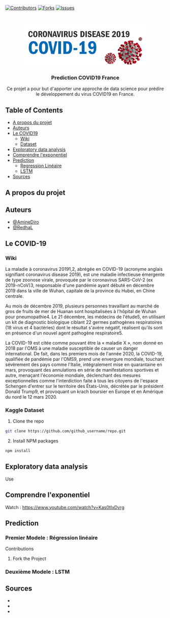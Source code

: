 <!-- PROJECT SHIELDS -->

[![Contributors][contributors-shield]][contributors-url]
[![Forks][forks-shield]][forks-url]
[![Issues][issues-shield]][issues-url]





<!-- PROJECT LOGO -->
<br />
<p align="center">
  <a href="https://github.com/AmineDiro/Prediction-COVID19-France-">
    <img src="Data/COVID19_open_line_list.png" alt="Logo">
  </a>

  <h3 align="center">Prediction COVID19 France</h3>

  <p align="center">
    Ce projet a pour but d'apporter une approche de data science pour prédire le développement du virus COVID19 en France.
  </p>
</p>



<!-- TABLE OF CONTENTS -->
## Table of Contents

* [A propos du projet](#A-propos-du-projet)
* [Auteurs](#Auteurs)
* [Le COVID19](#COVID19)
  * [Wiki](#prerequisites)
  * [Dataset](#installation)
* [Exploratory data analysis](#eda)
* [Comprendre l'exponentiel](#exp)
* [Prediction](#prediction)
  * [Regression Linéaire](#regression)
  * [LSTM](#LSTM)
* [Sources](#acknowledgements)



<!-- ABOUT THE PROJECT -->
## A propos du projet


## Auteurs

* [@AmineDiro](https://https://github.com/AmineDiro)
* [@RedhaL](https://github.com/RedhaL)



<!-- COVID19 -->
## Le COVID-19

### Wiki
La maladie à coronavirus 20191,2, abrégée en COVID-19 (acronyme anglais signifiant coronavirus disease 2019), est une maladie infectieuse émergente de type zoonose virale, provoquée par le coronavirus SARS-CoV-2 (ex 2019-nCoV)3, responsable d'une pandémie ayant débuté en décembre 2019 dans la ville de Wuhan, capitale de la province du Hubei, en Chine centrale.

Au mois de décembre 2019, plusieurs personnes travaillant au marché de gros de fruits de mer de Huanan sont hospitalisées à l'hôpital de Wuhan pour pneumopathie4. Le 21 décembre, les médecins de l'étude5, en utilisant un kit de diagnostic biologique ciblant 22 germes pathogènes respiratoires (18 virus et 4 bactéries) dont le résultat s'avère négatif, réalisent qu'ils sont en présence d'un nouvel agent pathogène respiratoire5.

La COVID-19 est citée comme pouvant être la « maladie X », nom donné en 2018 par l'OMS à une maladie susceptible de causer un danger international. De fait, dans les premiers mois de l'année 2020, la COVID-19, qualifiée de pandémie par l'OMS9, prend une envergure mondiale, touchant sévèrement des pays comme l'Italie, intégralement mise en quarantaine en mars, provoquant des annulations en série de manifestations sportives et autre, menaçant l'économie mondiale, déclenchant des mesures exceptionnelles comme l'interdiction faite à tous les citoyens de l'espace Schengen d'entrer sur le territoire des États-Unis, décrétée par le président Donald Trump9, et provoquant un krach boursier en Europe et en Amérique du nord le 12 mars 2020.

### Kaggle Dataset
 
1. Clone the repo
```sh
git clone https://github.com/github_username/repo.git
```
2. Install NPM packages
```sh
npm install
```



<!-- Exploratory data analysis -->
## Exploratory data analysis

Use


<!-- Comprendre l'exponentiel -->
## Comprendre l'exponentiel

Watch : https://www.youtube.com/watch?v=Kas0tIxDvrg


<!-- Prediction -->
## Prediction
### Premier Modele : Régression linéaire

Contributions 

1. Fork the Project

### Deuxième Modele : LSTM 


<!-- Sources -->
## Sources

* []()
* []()
* []()





<!-- MARKDOWN LINKS & IMAGES -->
<!-- https://www.markdownguide.org/basic-syntax/#reference-style-links -->
[contributors-shield]: https://img.shields.io/github/contributors/othneildrew/Best-README-Template.svg?style=flat-square
[contributors-url]: https://github.com/othneildrew/Best-README-Template/graphs/contributors
[forks-shield]: https://img.shields.io/github/forks/othneildrew/Best-README-Template.svg?style=flat-square
[forks-url]: https://github.com/othneildrew/Best-README-Template/network/members
[stars-shield]: https://img.shields.io/github/stars/othneildrew/Best-README-Template.svg?style=flat-square
[stars-url]: https://github.com/othneildrew/Best-README-Template/stargazers
[issues-shield]: https://img.shields.io/github/issues/othneildrew/Best-README-Template.svg?style=flat-square
[issues-url]: https://github.com/othneildrew/Best-README-Template/issues
[license-shield]: https://img.shields.io/github/license/othneildrew/Best-README-Template.svg?style=flat-square
[license-url]: https://github.com/othneildrew/Best-README-Template/blob/master/LICENSE.txt
[linkedin-shield]: https://img.shields.io/badge/-LinkedIn-black.svg?style=flat-square&logo=linkedin&colorB=555
[linkedin-url]: https://linkedin.com/in/othneildrew
[product-screenshot]: images/screenshot.png
